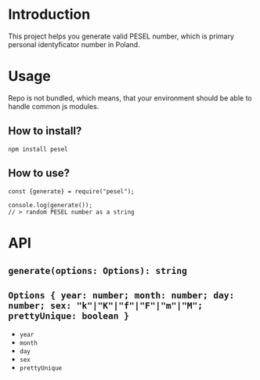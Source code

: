 # Introduction

This project helps you generate valid PESEL number, which is primary personal identyficator number
in Poland.

# Usage

Repo is not bundled, which means, that your environment should be able to handle common js modules.

## How to install?

`npm install pesel`

## How to use?

```
const {generate} = require("pesel");

console.log(generate());
// > random PESEL number as a string 
```

# API

## `generate(options: Options): string`

## `Options { year: number; month: number; day: number; sex: "k"|"K"|"f"|"F"|"m"|"M"; prettyUnique: boolean }`

* `year`
* `month`
* `day`
* `sex`
* `prettyUnique`